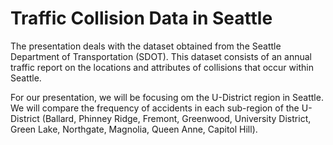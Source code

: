 # Traffic Collision Data in Seattle

The presentation deals with the dataset obtained from the Seattle Department of Transportation (SDOT). This dataset consists of an annual traffic report on the locations and attributes of collisions that occur within Seattle.

For our presentation, we will be focusing om the U-District region in Seattle. We will compare the frequency of accidents in each sub-region of the U-District (Ballard, Phinney Ridge, Fremont, Greenwood, University District, Green Lake, Northgate, Magnolia, Queen Anne, Capitol Hill).

